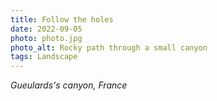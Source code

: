 ```yaml
---
title: Follow the holes
date: 2022-09-05
photo: photo.jpg
photo_alt: Rocky path through a small canyon
tags: Landscape
---
```


*Gueulards's canyon, France*
